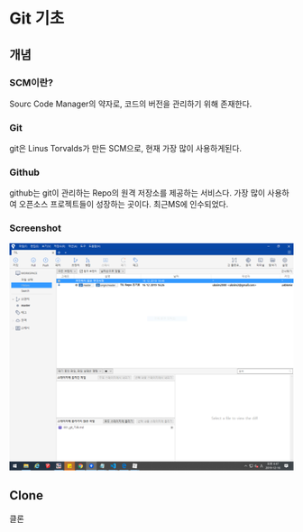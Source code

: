 # Git 기초

## 개념

### SCM이란?

Sourc Code Manager의 약자로, 코드의 버전을 관리하기 위해 존재한다.


### Git

git은 Linus Torvalds가 만든 SCM으로, 현재 가장 많이 사용하게된다.


### Github

github는 git이 관리하는 Repo의 원격 저장소를 제공하는 서비스다. 가장 많이 사용하여 오픈소스 프로젝트들이 성장하는 곳이다. 최근MS에 인수되었다.



### Screenshot



![image-20191216164814665](001_git_기초.assets/image-20191216164814665.png)



## Clone

클론